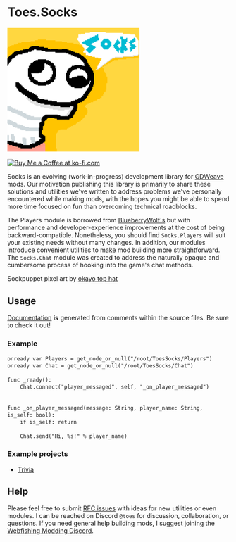 # Toes.Socks

<img src="./assets/sockpuppet.png" width="300" alt="Sockpuppet pixel art" />

<a href='https://ko-fi.com/A0A3YDMVY' target='_blank'><img height='36' style='border:0px;height:36px;' src='https://storage.ko-fi.com/cdn/kofi2.png?v=6' border='0' alt='Buy Me a Coffee at ko-fi.com' /></a>

Socks is an evolving (work-in-progress) development library for [GDWeave](https://github.com/NotNite/GDWeave) mods.
Our motivation publishing this library is primarily to share these solutions and utilities we've written to address
problems we've personally encountered while making mods,
with the hopes you might be able to spend more time focused on fun than overcoming technical roadblocks.

The Players module is borrowed from [BlueberryWolf's](https://thunderstore.io/c/webfishing/p/BlueberryWolfi/BlueberryWolfiAPIs)
but with performance and developer-experience improvements at the cost of being backward-compatible.
Nonetheless, you should find `Socks.Players` will suit your existing needs without many changes.
In addition, our modules introduce convenient utilities to make mod building more straightforward.
The `Socks.Chat` module was created to address the naturally opaque and cumbersome process of hooking into the game's chat methods.

Sockpuppet pixel art by [okayo top hat](https://es.pixilart.com/to-hat-banana)

## Usage

[Documentation](docs/index.md) **is** generated from comments within the source files. Be sure to check it out!

### Example

```gds
onready var Players = get_node_or_null("/root/ToesSocks/Players")
onready var Chat = get_node_or_null("/root/ToesSocks/Chat")

func _ready():
	Chat.connect("player_messaged", self, "_on_player_messaged")


func _on_player_messaged(message: String, player_name: String, is_self: bool):
	if is_self: return

	Chat.send("Hi, %s!" % player_name)
```

### Example projects

- [Trivia](https://github.com/binury/Toes.Trivia)


## Help

Please feel free to submit [RFC issues](https://github.com/buritica/mgt/blob/master/templates/rfc_template.md) with ideas for
new utilities or even modules. I can be reached on Discord `@toes` for discussion, collaboration, or questions.
If you need general help building mods, I suggest joining the [Webfishing Modding Discord](https://discord.com/invite/PMdFCrJnUb).
